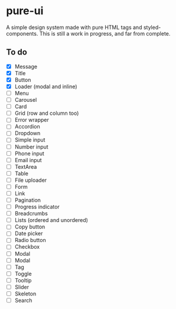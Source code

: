 # pure-ui

A simple design system made with pure HTML tags and styled-components. This is still a work in progress, and far from complete.

## To do

- [x] Message
- [x] Title
- [X] Button
- [X] Loader (modal and inline)
- [ ] Menu
- [ ] Carousel
- [ ] Card
- [ ] Grid (row and column too)
- [ ] Error wrapper
- [ ] Accordion
- [ ] Dropdown
- [ ] Simple input
- [ ] Number input
- [ ] Phone input
- [ ] Email input
- [ ] TextArea
- [ ] Table
- [ ] File uploader
- [ ] Form
- [ ] Link
- [ ] Pagination
- [ ] Progress indicator
- [ ] Breadcrumbs
- [ ] Lists (ordered and unordered)
- [ ] Copy button
- [ ] Date picker
- [ ] Radio button
- [ ] Checkbox
- [ ] Modal
- [ ] Modal
- [ ] Tag
- [ ] Toggle
- [ ] Tooltip
- [ ] Slider
- [ ] Skeleton
- [ ] Search